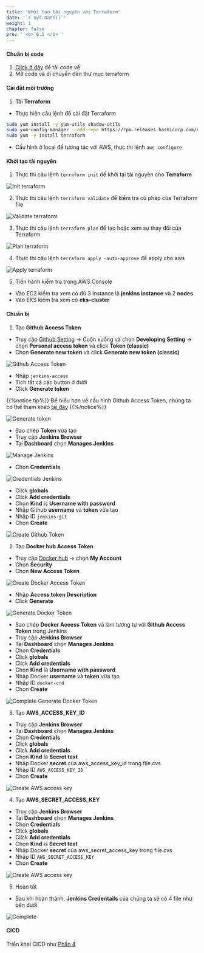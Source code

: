 ```yaml
---
title: 'Khởi tạo tài nguyên với Terraform'
date: '`r Sys.Date()`'
weight: 1
chapter: false
pre: ' <b> 6.1 </b> '
---
```


#### Chuẩn bị code

1. [Click ở đây](https://github.com/hoangdat12/eks-workshop.git) để tải code về
2. Mở code và di chuyển đến thư mục terraform

#### Cài đặt môi trường

1. Tải **Terraform**

- Thực hiện câu lệnh để cài đặt Terraform

```bash
sudo yum install -y yum-utils shadow-utils
sudo yum-config-manager --add-repo https://rpm.releases.hashicorp.com/AmazonLinux/hashicorp.repo
sudo yum -y install terraform
```

- Cấu hình ở local để tương tác với AWS, thực thi lệnh `aws configure`

#### Khởi tạo tài nguyên

1. Thực thi câu lệnh `terraform init` để khởi tại tài nguyên cho **Terraform**

![Init terraform](/images/6.terraform/6.1-initterraform.png)

2. Thực thi câu lệnh `terraform validate` để kiểm tra cú pháp của Terraform file

![Validate terraform](/images/6.terraform/6.1-validateterraform.png)

3. Thực thi câu lệnh `terraform plan` để tạo hoặc xem sự thay đổi của Terraform

![Plan terraform](/images/6.terraform/6.1-planterraform.png)

4. Thực thi câu lệnh `terraform apply -auto-approve` để apply cho aws

![Apply terraform](/images/6.terraform/6.1-applyterraform.png)

5. Tiến hành kiểm tra trong AWS Console

- Vào EC2 kiểm tra xem có đủ 3 Instance là **jenkins instance** và 2 **nodes**
- Vào EKS kiểm tra xem có **eks-cluster**

#### Chuẩn bị

1. Tạo **Github Access Token**

- Truy cập [Github Setting](https://github.com/settings/profile) -> Cuộn xuống và chọn **Developing Setting** -> chọn **Personal access token** và click **Token (classic)**
- Chọn **Generate new token** và click **Generate new token (classic)**

![Github Access Token](/images/4.cicd/4.1-generategittoken.png)

- Nhập `jenkins-access`
- Tích tất cả các button ở dưới
- Click **Generate token**

{{%notice tip%}}
Để hiểu hơn về cấu hình Github Access Token, chúng ta có thể tham khảo [tại đây](https://docs.cloudbees.com/docs/cloudbees-ci-kb/latest/client-and-managed-controllers/github-user-scopes-and-organization-permissions-overview)
{{%/notice%}}

![Generate token](/images/4.cicd/4.1-generatetoken.png)

- Sao chép **Token** vừa tạo
- Truy cập **Jenkins Browser**
- Tại **Dashboard** chọn **Manages Jenkins**

![Manage Jenkins](/images/4.cicd/4.1-managejenkins.png)

- Chọn **Credentials**

![Credentials Jenkins](/images/4.cicd/4.1-credentials.png)

- Click **globals**
- Click **Add credentials**
- Chọn **Kind** is **Username with password**
- Nhập Github **username** và **token** vừa tạo
- Nhập ID `jenkins-git`
- Chọn **Create**

![Create Github Token](/images/4.cicd/4.1-creategittoken.png)

2. Tạo **Docker hub Access Token**

- Truy cập [Docker hub](https://hub.docker.com/) -> chọn **My Account**
- Chọn **Security**
- Chọn **New Access Token**

![Create Docker Access Token](/images/4.cicd/4.1-createdockertoken.png)

- Nhập **Access token Description**
- Click **Generate**

![Generate Docker Token](/images/4.cicd/4.1-generatedockertoken.png)

- Sao chép **Docker Access Token** và làm tương tự với **Github Access Token** trong Jenkins
- Truy cập **Jenkins Browser**
- Tại **Dashboard** chọn **Manages Jenkins**
- Chọn **Credentials**
- Click **globals**
- Click **Add credentials**
- Chọn **Kind** là **Username with password**
- Nhập Docker **username** và **token** vừa tạo
- Nhập ID `docker-crd`
- Chọn **Create**

![Complete Generate Docker Token](/images/4.cicd/4.1-completegeneratedockertoken.png)

3. Tạo **AWS_ACCESS_KEY_ID**

- Truy cập **Jenkins Browser**
- Tại **Dashboard** chọn **Manages Jenkins**
- Chọn **Credentials**
- Click **globals**
- Click **Add credentials**
- Chọn **Kind** là **Secret text**
- Nhập Docker **secret** của aws_access_key_id trong file.cvs
- Nhập ID `AWS_ACCESS_KEY_ID`
- Chọn **Create**

![Create AWS access key](/images/6.terraform/6.1-awsaccesskey.png)

4. Tạo **AWS_SECRET_ACCESS_KEY**

- Truy cập **Jenkins Browser**
- Tại **Dashboard** chọn **Manages Jenkins**
- Chọn **Credentials**
- Click **globals**
- Click **Add credentials**
- Chọn **Kind** is **Secret text**
- Nhập Docker **secret** của aws_secret_access_key trong file.cvs
- Nhập ID `AWS_SECRET_ACCESS_KEY`
- Chọn **Create**

![Create AWS access key](/images/6.terraform/6.1-awssecretaccesskey.png)

5. Hoàn tất

- Sau khi hoàn thành, **Jenkins Credentails** của chúng ta sẽ có 4 file như bên dưới

![Complete](/images/6.terraform/6.1-completecredentails.png)

#### CICD

Triển khai CICD như [Phần 4](4-cicd/)
